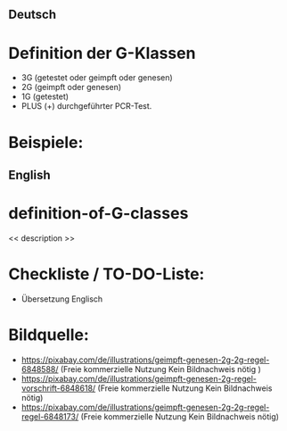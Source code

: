 ## Deutsch
# Definition der G-Klassen

- 3G (getestet oder geimpft oder genesen)
- 2G (geimpft oder genesen)
- 1G (getestet)
- PLUS (+) durchgeführter PCR-Test.



# Beispiele:


## English
# definition-of-G-classes
<< description >>


# Checkliste / TO-DO-Liste:
- Übersetzung Englisch



# Bildquelle:
- https://pixabay.com/de/illustrations/geimpft-genesen-2g-2g-regel-6848588/ (Freie kommerzielle Nutzung
Kein Bildnachweis nötig )
- https://pixabay.com/de/illustrations/geimpft-genesen-2g-regel-vorschrift-6848618/ (Freie kommerzielle Nutzung
Kein Bildnachweis nötig)
- https://pixabay.com/de/illustrations/geimpft-genesen-2g-2g-regel-regel-6848173/ (Freie kommerzielle Nutzung
Kein Bildnachweis nötig)
